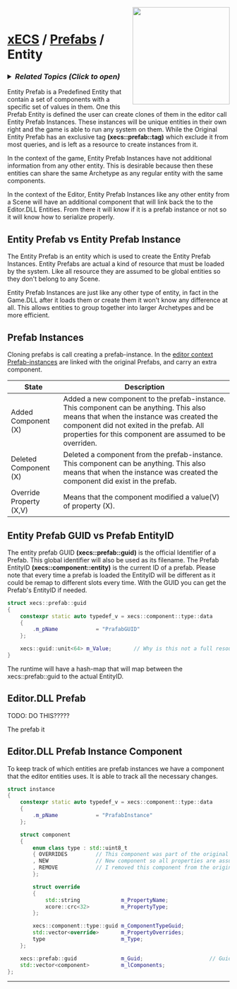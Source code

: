 <img src="https://i.imgur.com/TyjrCTS.jpg" align="right" width="220px" /><br>
# [xECS](xecs.md) / [Prefabs](xecs_prefab.md) / Entity

<h3><details><summary><i><b>Related Topics </b>(Click to open)</i></summary>

* [Component Serialization](xecs_component_serialization.md)
* [Component Properties](xecs_component_properties.md)
* [Component Typedef](xecs_component_typedef.md)
* [Scene entity references](ecs_scene_entity_references.md)
* [Scene Ranges](xecs_scene_ranges.md)
* [Scene file format, details about entities](xecs_scene_serialization_entity.md)
</details></h3>

Entity Prefab is a Predefined Entity that contain a set of components with a specific set of values in them. One this Prefab Entity is defined the user can create clones of them in the editor call Entity Prefab Instances. These instances will be unique entities in their own right and the game is able to run any system on them. While the Original Entity Prefab has an exclusive tag **(xecs::prefab::tag)** which exclude it from most queries, and is left as a resource to create instances from it.

In the context of the game, Entity Prefab Instances have not additional information from any other entity. This is desirable because then these entities can share the same Archetype as any regular entity with the same components. 

In the context of the Editor, Entity Prefab Instances like any other entity from a Scene will have an additional component that will link back the to the Editor.DLL Entities. From there it will know if it is a prefab instance or not so it will know how to serialize properly.

## Entity Prefab vs Entity Prefab Instance

The Entity Prefab is an entity which is used to create the Entity Prefab Instances. Entity Prefabs are actual a kind of resource that must be loaded by the system. Like all resource they are assumed to be global entities so they don't belong to any Scene. 

Entity Prefab Instances are just like any other type of entity, in fact in the Game.DLL after it loads them or create them it won't know any difference at all. This allows entities to group together into larger Archetypes and be more efficient.

## Prefab Instances 

Cloning prefabs is call creating a prefab-instance. In the [editor context Prefab-instances](xecs_editor_entities.md) are linked with the original Prefabs, and carry an extra component.

| State | Description |
|-------|----------|
| Added Component (X) | Added a new component to the prefab-instance. This component can be anything. This also  means that when the instance was created the component did not exited in the prefab. All properties for this component are assumed to be overriden. |
| Deleted Component (X) | Deleted a component from the prefab-instance. This component can be anything. This also means that when the instance was created the component did exist in the prefab. |
| Override Property (X,V) | Means that the component modified a value(V) of property (X). |

## Entity Prefab GUID vs Prefab EntityID

The entity prefab GUID **(xecs::prefab::guid)** is the official Identifier of a Prefab. This global identifier will also be used as its filename. The Prefab EntityID **(xecs::component::entity)** is the current ID of a prefab. Please note that every time a prefab is loaded the EntityID will be different as it could be remap to different slots every time. With the GUID you can get the Prefab's EntityID if needed. 

~~~cpp
struct xecs::prefab::guid
{
    constexpr static auto typedef_v = xecs::component::type::data
    {
        .m_pName            = "PrafabGUID"
    };

    xecs::guid::unit<64> m_Value;       // Why is this not a full resource guid???
}
~~~

The runtime will have a hash-map that will map between the xecs::prefab::guid to the actual EntityID.

## Editor.DLL Prefab

TODO: DO THIS?????


The prefab it


## Editor.DLL Prefab Instance Component

To keep track of which entities are prefab instances we have a component that the editor entities uses. It is able to track all the necessary changes.

~~~cpp
struct instance
{
    constexpr static auto typedef_v = xecs::component::type::data
    {
        .m_pName            = "PrafabInstance"
    };

    struct component
    {
        enum class type : std::uint8_t
        { OVERRIDES         // This component was part of the original archetype and I am overriding some properties
        , NEW               // New component so all properties are assumed to be overwritten 
        , REMOVE            // I removed this component from the original archetype
        };

        struct override
        {
            std::string             m_PropertyName;
            xcore::crc<32>          m_PropertyType;
        };

        xecs::component::type::guid m_ComponentTypeGuid;
        std::vector<override>       m_PropertyOverrides;
        type                        m_Type;
    };

    xecs::prefab::guid              m_Guid;                     // Guid of the prefab
    std::vector<component>          m_lComponents;
};
~~~

---
